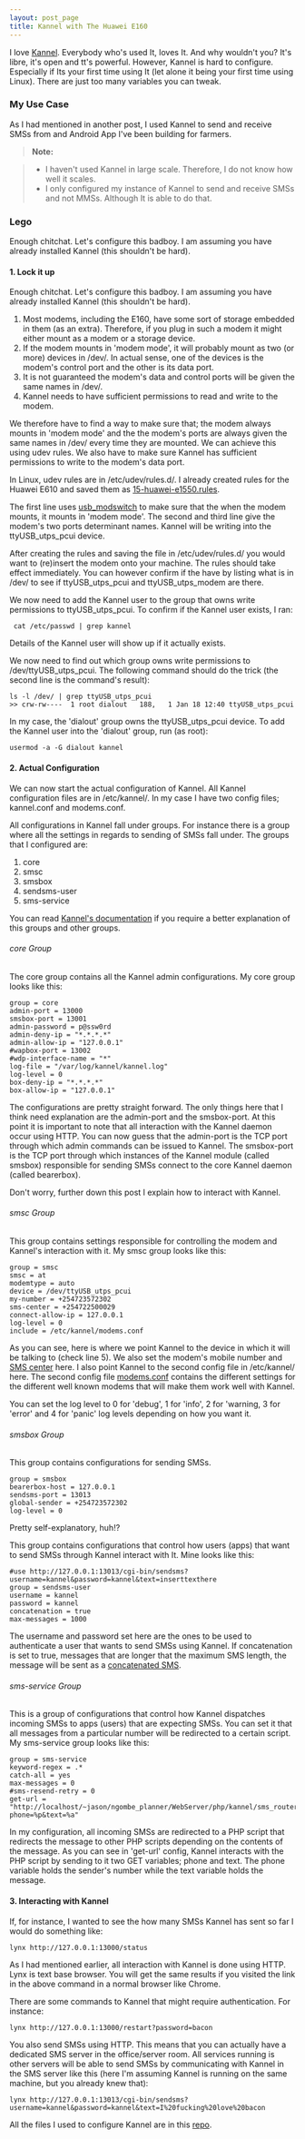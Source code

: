 ```yaml
---
layout: post_page
title: Kannel with The Huawei E160
---
```


I love [Kannel](http://www.kannel.org). Everybody who's used It, loves It. And why wouldn't you? It's libre, it's open and tt's powerful. However, Kannel is hard to configure. Especially if Its your first time using It (let alone it being your first time using Linux). There are just too many variables you can tweak.


### My Use Case

As I had mentioned in another post, I used Kannel to send and receive SMSs from and Android App I've been building for farmers.

> **Note:**

> - I haven't used Kannel in large scale. Therefore, I do not know how well it scales.
> - I only configured my instance of Kannel to send and receive SMSs and not MMSs. Although It is able to do that.


### Lego

Enough chitchat. Let's configure this badboy. I am assuming you have already installed Kannel (this shouldn't be hard).


#### 1. Lock it up

Enough chitchat. Let's configure this badboy. I am assuming you have already installed Kannel (this shouldn't be hard).

 1. Most modems, including the E160, have some sort of storage embedded in them (as an extra). Therefore, if you plug in such a modem it might either mount as a modem or a storage device.
 2. If the modem mounts in 'modem mode', it will probably mount as two (or more) devices in /dev/. In actual sense, one of the devices is the modem's control port and the other is its data port.
 3. It is not guaranteed the modem's data and control ports will be given the same names in /dev/.
 4. Kannel needs to have sufficient permissions to read and write to the modem.

We therefore have to find a way to make sure that; the modem always mounts in 'modem mode' and the the modem's ports are always given the same names in /dev/ every time they are mounted. We can achieve this using udev rules. We also have to make sure Kannel has sufficient permissions to write to the modem's data port.

In Linux, udev rules are in /etc/udev/rules.d/. I already created rules for the Huawei E610 and saved them as [15-huawei-e1550.rules](https://github.com/jasonrogena/kannel_config/blob/master/etc/udev/rules.d/15-huawei-e1550.rules).

The first line uses [usb_modswitch](https://www.archlinux.org/packages/?q=usb_modeswitch) to make sure that the when the modem mounts, it mounts in 'modem mode'. The second and third line give the modem's two ports determinant names. Kannel will be writing into the ttyUSB_utps_pcui device.

After creating the rules and saving the file in /etc/udev/rules.d/ you would want to (re)insert the modem onto your machine. The rules should take effect immediately. You can however confirm if the have by listing what is in /dev/ to see if ttyUSB_utps_pcui and ttyUSB_utps_modem are there.

We now need to add the Kannel user to the group that owns write permissions to ttyUSB_utps_pcui. To confirm if the Kannel user exists, I ran:
     
     cat /etc/passwd | grep kannel
     
Details of the Kannel user will show up if it actually exists.

We now need to find out which group owns write permissions to /dev/ttyUSB_utps_pcui. The following command should do the trick (the second line is the command's result):

    ls -l /dev/ | grep ttyUSB_utps_pcui
    >> crw-rw----  1 root dialout   188,   1 Jan 18 12:40 ttyUSB_utps_pcui

In my case, the 'dialout' group owns the ttyUSB_utps_pcui device. To add the Kannel user into the 'dialout' group, run (as root):

    usermod -a -G dialout kannel


#### 2. Actual Configuration
We can now start the actual configuration of Kannel. All Kannel configuration files are in /etc/kannel/. In my case I have two config files; kannel.conf and modems.conf.

All configurations in Kannel fall under groups. For instance there is a group where all the settings in regards to sending of SMSs fall under. The groups that I configured are:

 1. core 
 2. smsc 
 3. smsbox 
 4. sendsms-user 
 5. sms-service

You can read [Kannel's documentation](http://www.kannel.org/download/1.4.0/userguide-1.4.0/userguide.html) if you require a better explanation of this groups and other groups.


###### core Group

The core group contains all the Kannel admin configurations. My core group looks like this:

    group = core
    admin-port = 13000
	smsbox-port = 13001
	admin-password = p@ssw0rd
	admin-deny-ip = "*.*.*.*"
	admin-allow-ip = "127.0.0.1"
	#wapbox-port = 13002
	#wdp-interface-name = "*"
	log-file = "/var/log/kannel/kannel.log"
	log-level = 0
	box-deny-ip = "*.*.*.*"
	box-allow-ip = "127.0.0.1"

The configurations are pretty straight forward. The only things here that I think need explanation are the admin-port and the smsbox-port. At this point it is important to note that all interaction with the Kannel daemon occur using HTTP. You can now guess that the admin-port is the TCP port through which admin commands can be issued to Kannel. The smsbox-port is the TCP port through which instances of the Kannel module (called smsbox) responsible for sending SMSs connect to the core Kannel daemon (called bearerbox).

Don't worry, further down this post I explain how to interact with Kannel.


###### smsc Group

This group contains settings responsible for controlling the modem and Kannel's interaction with it. My smsc group looks like this:

	group = smsc
	smsc = at
	modemtype = auto
	device = /dev/ttyUSB_utps_pcui
	my-number = +254723572302
	sms-center = +254722500029
	connect-allow-ip = 127.0.0.1
	log-level = 0
	include = /etc/kannel/modems.conf

As you can see, here is where we point Kannel to the device in which it will be talking to (check line 5). We also set the modem's mobile number and [SMS center](http://en.wikipedia.org/wiki/Short_message_service_center) here. I also point Kannel to the second config file in /etc/kannel/ here. The second config file [modems.conf](https://github.com/jasonrogena/kannel_config/blob/master/etc/kannel/modems.conf) contains the different settings for the different well known modems that will make them work well with Kannel.

You can set the log level to 0 for 'debug', 1 for 'info', 2 for 'warning, 3 for 'error' and 4 for 'panic' log levels depending on how you want it.


###### smsbox Group

This group contains configurations for sending SMSs.

	group = smsbox
	bearerbox-host = 127.0.0.1
	sendsms-port = 13013
	global-sender = +254723572302
	log-level = 0

Pretty self-explanatory, huh!?


This group contains configurations that control how users (apps) that want to send SMSs through Kannel interact with It. Mine looks like this:

	#use http://127.0.0.1:13013/cgi-bin/sendsms?username=kannel&password=kannel&text=inserttexthere
	group = sendsms-user
	username = kannel
	password = kannel
	concatenation = true
	max-messages = 1000

The username and password set here are the ones to be used to authenticate a user that wants to send SMSs using Kannel. If concatenation is set to true, messages that are longer that the maximum SMS length, the message will be sent as a [concatenated SMS](http://en.wikipedia.org/wiki/Concatenated_SMS).


###### sms-service Group

This is a group of configurations that control how Kannel dispatches incoming SMSs to apps (users) that are expecting SMSs. You can set it that  all messages from a particular number will be redirected to a certain script. My sms-service group looks like this:

	group = sms-service
	keyword-regex = .*
	catch-all = yes
	max-messages = 0
	#sms-resend-retry = 0
	get-url = "http://localhost/~jason/ngombe_planner/WebServer/php/kannel/sms_router.php?phone=%p&text=%a"

In my configuration, all incoming SMSs are redirected to a PHP script that redirects the message to other PHP scripts depending on the contents of the message. As you can see in 'get-url' config, Kannel interacts with the PHP script by sending to it two GET variables; phone and text. The phone variable holds the sender's number while the text variable holds the message.


#### 3. Interacting with Kannel

If, for instance, I wanted to see the how many SMSs Kannel has sent so far I would do something like:

    lynx http://127.0.0.1:13000/status

As I had mentioned earlier, all interaction with Kannel is done using HTTP. Lynx is text base browser. You will get the same results if you visited the link in the above command in a normal browser like Chrome.

There are some commands to Kannel that might require authentication. For instance:

	lynx http://127.0.0.1:13000/restart?password=bacon

You also send SMSs using HTTP. This means that you can actually have a dedicated SMS server in the office/server room. All services running is other servers will be able to send SMSs by communicating with Kannel in the SMS server like this (here I'm assuming Kannel is running on the same machine, but you already knew that):

	lynx http://127.0.0.1:13013/cgi-bin/sendsms?username=kannel&password=kannel&text=I%20fucking%20love%20bacon

All the files I used to configure Kannel are in this [repo](https://github.com/jasonrogena/kannel_config).
